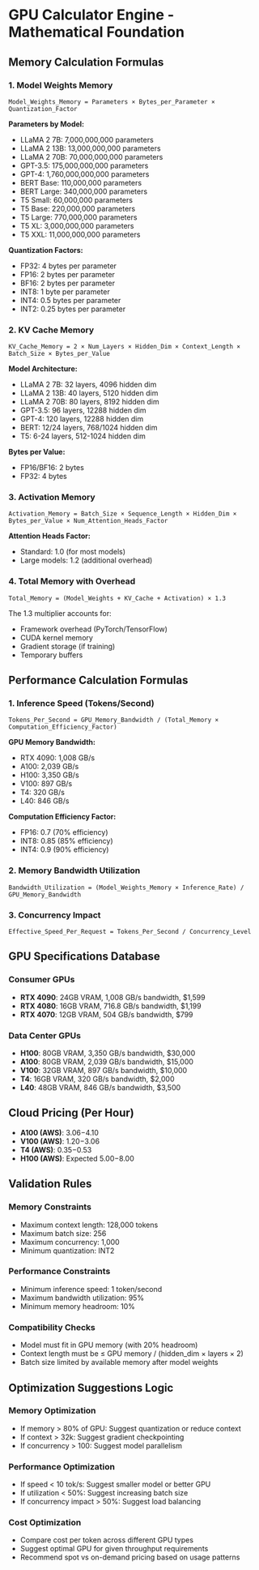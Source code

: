 # GPU Calculator Engine - Mathematical Foundation

## Memory Calculation Formulas

### 1. Model Weights Memory
```
Model_Weights_Memory = Parameters × Bytes_per_Parameter × Quantization_Factor
```

**Parameters by Model:**
- LLaMA 2 7B: 7,000,000,000 parameters
- LLaMA 2 13B: 13,000,000,000 parameters  
- LLaMA 2 70B: 70,000,000,000 parameters
- GPT-3.5: 175,000,000,000 parameters
- GPT-4: 1,760,000,000,000 parameters
- BERT Base: 110,000,000 parameters
- BERT Large: 340,000,000 parameters
- T5 Small: 60,000,000 parameters
- T5 Base: 220,000,000 parameters
- T5 Large: 770,000,000 parameters
- T5 XL: 3,000,000,000 parameters
- T5 XXL: 11,000,000,000 parameters

**Quantization Factors:**
- FP32: 4 bytes per parameter
- FP16: 2 bytes per parameter
- BF16: 2 bytes per parameter
- INT8: 1 byte per parameter
- INT4: 0.5 bytes per parameter
- INT2: 0.25 bytes per parameter

### 2. KV Cache Memory
```
KV_Cache_Memory = 2 × Num_Layers × Hidden_Dim × Context_Length × Batch_Size × Bytes_per_Value
```

**Model Architecture:**
- LLaMA 2 7B: 32 layers, 4096 hidden dim
- LLaMA 2 13B: 40 layers, 5120 hidden dim
- LLaMA 2 70B: 80 layers, 8192 hidden dim
- GPT-3.5: 96 layers, 12288 hidden dim
- GPT-4: 120 layers, 12288 hidden dim
- BERT: 12/24 layers, 768/1024 hidden dim
- T5: 6-24 layers, 512-1024 hidden dim

**Bytes per Value:**
- FP16/BF16: 2 bytes
- FP32: 4 bytes

### 3. Activation Memory
```
Activation_Memory = Batch_Size × Sequence_Length × Hidden_Dim × Bytes_per_Value × Num_Attention_Heads_Factor
```

**Attention Heads Factor:**
- Standard: 1.0 (for most models)
- Large models: 1.2 (additional overhead)

### 4. Total Memory with Overhead
```
Total_Memory = (Model_Weights + KV_Cache + Activation) × 1.3
```

The 1.3 multiplier accounts for:
- Framework overhead (PyTorch/TensorFlow)
- CUDA kernel memory
- Gradient storage (if training)
- Temporary buffers

## Performance Calculation Formulas

### 1. Inference Speed (Tokens/Second)
```
Tokens_Per_Second = GPU_Memory_Bandwidth / (Total_Memory × Computation_Efficiency_Factor)
```

**GPU Memory Bandwidth:**
- RTX 4090: 1,008 GB/s
- A100: 2,039 GB/s  
- H100: 3,350 GB/s
- V100: 897 GB/s
- T4: 320 GB/s
- L40: 846 GB/s

**Computation Efficiency Factor:**
- FP16: 0.7 (70% efficiency)
- INT8: 0.85 (85% efficiency)
- INT4: 0.9 (90% efficiency)

### 2. Memory Bandwidth Utilization
```
Bandwidth_Utilization = (Model_Weights_Memory × Inference_Rate) / GPU_Memory_Bandwidth
```

### 3. Concurrency Impact
```
Effective_Speed_Per_Request = Tokens_Per_Second / Concurrency_Level
```

## GPU Specifications Database

### Consumer GPUs
- **RTX 4090**: 24GB VRAM, 1,008 GB/s bandwidth, $1,599
- **RTX 4080**: 16GB VRAM, 716.8 GB/s bandwidth, $1,199
- **RTX 4070**: 12GB VRAM, 504 GB/s bandwidth, $799

### Data Center GPUs  
- **H100**: 80GB VRAM, 3,350 GB/s bandwidth, $30,000
- **A100**: 80GB VRAM, 2,039 GB/s bandwidth, $15,000
- **V100**: 32GB VRAM, 897 GB/s bandwidth, $10,000
- **T4**: 16GB VRAM, 320 GB/s bandwidth, $2,000
- **L40**: 48GB VRAM, 846 GB/s bandwidth, $3,500

## Cloud Pricing (Per Hour)
- **A100 (AWS)**: $3.06-$4.10
- **V100 (AWS)**: $1.20-$3.06  
- **T4 (AWS)**: $0.35-$0.53
- **H100 (AWS)**: Expected $5.00-$8.00

## Validation Rules

### Memory Constraints
- Maximum context length: 128,000 tokens
- Maximum batch size: 256
- Maximum concurrency: 1,000
- Minimum quantization: INT2

### Performance Constraints  
- Minimum inference speed: 1 token/second
- Maximum bandwidth utilization: 95%
- Minimum memory headroom: 10%

### Compatibility Checks
- Model must fit in GPU memory (with 20% headroom)
- Context length must be ≤ GPU memory / (hidden_dim × layers × 2)
- Batch size limited by available memory after model weights

## Optimization Suggestions Logic

### Memory Optimization
- If memory > 80% of GPU: Suggest quantization or reduce context
- If context > 32k: Suggest gradient checkpointing
- If concurrency > 100: Suggest model parallelism

### Performance Optimization  
- If speed < 10 tok/s: Suggest smaller model or better GPU
- If utilization < 50%: Suggest increasing batch size
- If concurrency impact > 50%: Suggest load balancing

### Cost Optimization
- Compare cost per token across different GPU types
- Suggest optimal GPU for given throughput requirements
- Recommend spot vs on-demand pricing based on usage patterns